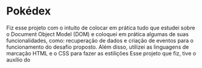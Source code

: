 # Pokédex

Fiz esse projeto com o intuito de colocar em prática tudo que estudei sobre o Document Object Model (DOM) e coloquei em prática algumas de suas funcionalidades, como: 
recuperação de dados e criação de eventos para o funcionamento do desafio proposto. Além disso, utilizei as linguagens de marcação HTML e o CSS para fazer as estilições
Esse projeto que fiz, tive o auxílio do 

